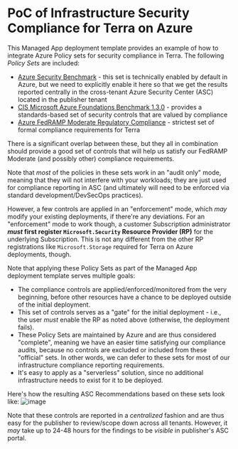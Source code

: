 # PoC of Infrastructure Security Compliance for Terra on Azure 

This Managed App deployment template provides an example of how to integrate Azure Policy sets for security compliance in Terra.
The following _Policy Sets_ are included:
- [Azure Security Benchmark](https://docs.microsoft.com/en-us/security/benchmark/azure/introduction) - this set is technically enabled by default in Azure, but we need to explicitly enable it here so that we get the results reported centrally in the cross-tenant Azure Security Center (ASC) located in the publisher tenant
- [CIS Microsoft Azure Foundations Benchmark 1.3.0](https://docs.microsoft.com/en-us/azure/governance/policy/samples/cis-azure-1-3-0) - provides a standards-based set of security controls that are valued by compliance
- [Azure FedRAMP Moderate Regulatory Compliance](https://docs.microsoft.com/en-us/azure/governance/policy/samples/fedramp-moderate) - strictest set of formal compliance requirements for Terra

There is a significant overlap between these, but they all in combination should provide a good set of controls that will help us satisfy our FedRAMP Moderate (and possibly other) compliance requirements.

Note that _most_ of the policies in these sets work in an "audit only" mode, meaning that they will not interfere with your workloads; they are just used for compliance reporting in ASC (and ultimately will need to be enforced via standard development/DevSecOps practices).

However, a few controls are applied in an "enforcement" mode, which _may_ modify your existing deployments, if there're any deviations. For an "enforcement" mode to work though, a customer Subscription administrator **_must_ first register `Microsoft.Security` Resource Provider (RP)** for the underlying Subscription. This is not any different from the other RP registrations like `Microsoft.Storage` required for Terra on Azure deployments, though.

Note that applying these Policy Sets as part of the Managed App deployment template serves multiple goals:
- The compliance controls are applied/enforced/monitored from the very beginning, before other resources have a chance to be deployed outside of the initial deployment.
- This set of controls serves as a "gate" for the initial deployment - i.e., the user _must_ enable the RP as noted above (otherwise, the deployment fails).
- These Policy Sets are maintained by Azure and are thus considered "complete", meaning we have an easier time satisfying our compliance audits, because no controls are excluded or included from these "official" sets. In other words, we can defer to these sets for most of our infrastructure compliance reporting requirements.
- It's easy to apply as a "serverless" solution, since no additional infrastructure needs to exist for it to be deployed.

Here's how the resulting ASC Recommendations based on these sets look like:
![image](https://user-images.githubusercontent.com/137337/137196157-4391bbe1-0f04-4e51-ab50-25230c702609.png)

Note that these controls are reported in a _centralized_ fashion and are thus easy for the publisher to review/scope down across all tenants. However, it _may_ take up to 24-48 hours for the findings to be _visible_ in publisher's ASC portal.
